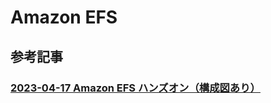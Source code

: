 # Amazon EFS

## 参考記事

### [2023-04-17 Amazon EFS ハンズオン（構成図あり）](https://dev.classmethod.jp/articles/amazon-efs-hands-on-with-configuration-diagram/)